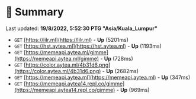# 📖 Summary
Last updated: **19/8/2022, 5:52:30 PTG "Asia/Kuala_Lumpur"**

- `GET` [https://lilr.ml](https://lilr.ml) - **Up** (5201ms)
- `GET` [https://hst.aytea.ml](https://hst.aytea.ml) - **Up** (1193ms)
- `GET` [https://memeapi.aytea.ml/gimme](https://memeapi.aytea.ml/gimme) - **Up** (728ms)
- `GET` [https://color.aytea.ml/4b31d6.png](https://color.aytea.ml/4b31d6.png) - **Up** (2682ms)
- `GET` [https://memeapi.aytea.ml](https://memeapi.aytea.ml) - **Up** (347ms)
- `GET` [https://memeapi.aytea14.repl.co/gimme](https://memeapi.aytea14.repl.co/gimme) - **Up** (969ms)
